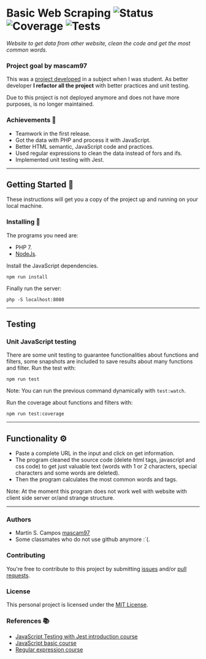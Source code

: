 # Basic Web Scraping ![Status](https://img.shields.io/badge/status-no_longer_maintained-orange) ![Coverage](https://img.shields.io/badge/coverage-82%25-yellowgreen) ![Tests](https://img.shields.io/badge/tests-100%25-green)

_Website to get data from other website, clean the code and get the most common words._

### Project goal by mascam97

This was a [project developed](https://github.com/mascam97/basic-web-scraping/tree/4e429cd4f112737a973d295d4a6b9b07b2aec3ed) in a subject when I was student.
As better developer **I refactor all the project** with better practices and unit testing.

Due to this project is not deployed anymore and does not have more purposes, is no longer maintained.

### Achievements :star2:

- Teamwork in the first release.
- Got the data with PHP and process it with JavaScript.
- Better HTML semantic, JavaScript code and practices.
- Used regular expressions to clean the data instead of fors and ifs.
- Implemented unit testing with Jest.

---

## Getting Started :rocket:

These instructions will get you a copy of the project up and running on your local machine.

### Installing 🔧

The programs you need are:

- PHP 7.
- [NodeJs](https://nodejs.org/en/).
 
Install the JavaScript dependencies.

```
npm run install
```

Finally run the server:

```
php -S localhost:8080
```

---

## Testing

### Unit JavaScript testing

There are some unit testing to guarantee functionalities about functions and filters, some snapshots are included to save results about many functions and filter. Run the test with: 

```
npm run test
```

Note: You can run the previous command dynamically with `test:watch`.

Run the coverage about functions and filters with:

```
npm run test:coverage
```

---

## Functionality ⚙️

- Paste a complete URL in the input and click on get information.
- The program cleaned the source code (delete html tags, javascript and css code) to get just valuable text (words with 1 or 2 characters, special characters and some words are deleted).
- Then the program calculates the most common words and tags.

Note: At the moment this program does not work well with website with client side server or/and strange structure.

---

### Authors

- Martín S. Campos [mascam97](https://github.com/mascam97)
- Some classmates who do not use github anymore :´(.

### Contributing

You're free to contribute to this project by submitting [issues](https://github.com/mascam97/basic-web-scraping/issues) and/or [pull requests](https://github.com/mascam97/basic-web-scraping/pulls).

### License

This personal project is licensed under the [MIT License](https://choosealicense.com/licenses/mit/).

### References :books:

- [JavaScript Testing with Jest introduction course](https://platzi.com/clases/js-jest-2019/) 
- [JavaScript basic course](https://platzi.com/clases/basico-javascript/) 
- [Regular expression course](https://platzi.com/clases/expresiones-regulares/) 
